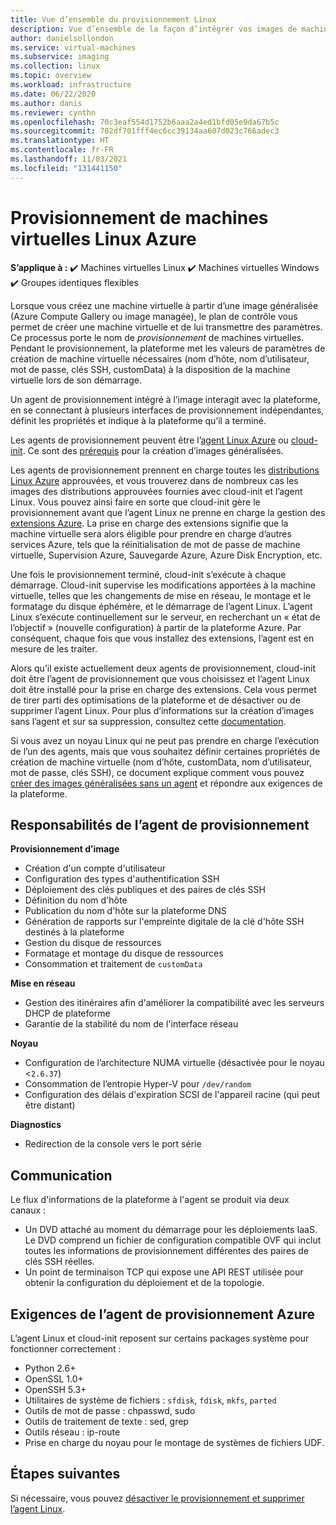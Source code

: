 ```yaml
---
title: Vue d’ensemble du provisionnement Linux
description: Vue d’ensemble de la façon d’intégrer vos images de machine virtuelle Linux ou de créer des images à utiliser dans Azure.
author: danielsollondon
ms.service: virtual-machines
ms.subservice: imaging
ms.collection: linux
ms.topic: overview
ms.workload: infrastructure
ms.date: 06/22/2020
ms.author: danis
ms.reviewer: cynthn
ms.openlocfilehash: 70c3eaf554d1752b6aaa2a4ed1bfd05e9da67b5c
ms.sourcegitcommit: 702df701fff4ec6cc39134aa607d023c766adec3
ms.translationtype: HT
ms.contentlocale: fr-FR
ms.lasthandoff: 11/03/2021
ms.locfileid: "131441150"
---
```

# <a name="azure-linux-vm-provisioning"></a>Provisionnement de machines virtuelles Linux Azure

**S’applique à :** :heavy_check_mark: Machines virtuelles Linux :heavy_check_mark: Machines virtuelles Windows :heavy_check_mark: Groupes identiques flexibles 

Lorsque vous créez une machine virtuelle à partir d’une image généralisée (Azure Compute Gallery ou image managée), le plan de contrôle vous permet de créer une machine virtuelle et de lui transmettre des paramètres. Ce processus porte le nom de *provisionnement* de machines virtuelles. Pendant le provisionnement, la plateforme met les valeurs de paramètres de création de machine virtuelle nécessaires (nom d’hôte, nom d’utilisateur, mot de passe, clés SSH, customData) à la disposition de la machine virtuelle lors de son démarrage. 

Un agent de provisionnement intégré à l’image interagit avec la plateforme, en se connectant à plusieurs interfaces de provisionnement indépendantes, définit les propriétés et indique à la plateforme qu’il a terminé. 

Les agents de provisionnement peuvent être l’[agent Linux Azure](../extensions/agent-linux.md) ou [cloud-init](./using-cloud-init.md). Ce sont des [prérequis](create-upload-generic.md) pour la création d’images généralisées.

Les agents de provisionnement prennent en charge toutes les [distributions Linux Azure](./endorsed-distros.md) approuvées, et vous trouverez dans de nombreux cas les images des distributions approuvées fournies avec cloud-init et l’agent Linux. Vous pouvez ainsi faire en sorte que cloud-init gère le provisionnement avant que l’agent Linux ne prenne en charge la gestion des [extensions Azure](../extensions/features-windows.md). La prise en charge des extensions signifie que la machine virtuelle sera alors éligible pour prendre en charge d’autres services Azure, tels que la réinitialisation de mot de passe de machine virtuelle, Supervision Azure, Sauvegarde Azure, Azure Disk Encryption, etc.

Une fois le provisionnement terminé, cloud-init s’exécute à chaque démarrage. Cloud-init supervise les modifications apportées à la machine virtuelle, telles que les changements de mise en réseau, le montage et le formatage du disque éphémère, et le démarrage de l’agent Linux. L’agent Linux s’exécute continuellement sur le serveur, en recherchant un « état de l’objectif » (nouvelle configuration) à partir de la plateforme Azure. Par conséquent, chaque fois que vous installez des extensions, l’agent est en mesure de les traiter.

Alors qu’il existe actuellement deux agents de provisionnement, cloud-init doit être l’agent de provisionnement que vous choisissez et l’agent Linux doit être installé pour la prise en charge des extensions. Cela vous permet de tirer parti des optimisations de la plateforme et de désactiver ou de supprimer l’agent Linux. Pour plus d’informations sur la création d’images sans l’agent et sur sa suppression, consultez cette [documentation](disable-provisioning.md).

Si vous avez un noyau Linux qui ne peut pas prendre en charge l’exécution de l’un des agents, mais que vous souhaitez définir certaines propriétés de création de machine virtuelle (nom d’hôte, customData, nom d’utilisateur, mot de passe, clés SSH), ce document explique comment vous pouvez [créer des images généralisées sans un agent](no-agent.md) et répondre aux exigences de la plateforme.


## <a name="provisioning-agent-responsibilities"></a>Responsabilités de l’agent de provisionnement

**Provisionnement d’image**
  
- Création d'un compte d'utilisateur
- Configuration des types d'authentification SSH
- Déploiement des clés publiques et des paires de clés SSH
- Définition du nom d'hôte
- Publication du nom d'hôte sur la plateforme DNS
- Génération de rapports sur l'empreinte digitale de la clé d'hôte SSH destinés à la plateforme
- Gestion du disque de ressources
- Formatage et montage du disque de ressources
- Consommation et traitement de `customData`
 
**Mise en réseau**
  
- Gestion des itinéraires afin d'améliorer la compatibilité avec les serveurs DHCP de plateforme
- Garantie de la stabilité du nom de l'interface réseau

**Noyau**
  
- Configuration de l’architecture NUMA virtuelle (désactivée pour le noyau <`2.6.37`)
- Consommation de l’entropie Hyper-V pour `/dev/random`
- Configuration des délais d'expiration SCSI de l'appareil racine (qui peut être distant)

**Diagnostics**
  
- Redirection de la console vers le port série

## <a name="communication"></a>Communication
Le flux d'informations de la plateforme à l'agent se produit via deux canaux :

- Un DVD attaché au moment du démarrage pour les déploiements IaaS. Le DVD comprend un fichier de configuration compatible OVF qui inclut toutes les informations de provisionnement différentes des paires de clés SSH réelles.
- Un point de terminaison TCP qui expose une API REST utilisée pour obtenir la configuration du déploiement et de la topologie.


## <a name="azure-provisioning-agent-requirements"></a>Exigences de l’agent de provisionnement Azure
L’agent Linux et cloud-init reposent sur certains packages système pour fonctionner correctement :
- Python 2.6+
- OpenSSL 1.0+
- OpenSSH 5.3+
- Utilitaires de système de fichiers : `sfdisk`, `fdisk`, `mkfs`, `parted`
- Outils de mot de passe : chpasswd, sudo
- Outils de traitement de texte : sed, grep
- Outils réseau : ip-route
- Prise en charge du noyau pour le montage de systèmes de fichiers UDF.

## <a name="next-steps"></a>Étapes suivantes

Si nécessaire, vous pouvez [désactiver le provisionnement et supprimer l’agent Linux](disable-provisioning.md).
